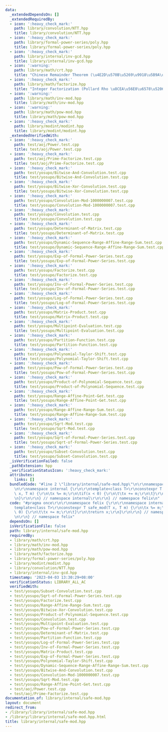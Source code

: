 ```yaml
---
data:
  _extendedDependsOn: []
  _extendedRequiredBy:
  - icon: ':heavy_check_mark:'
    path: library/convolution/NTT.hpp
    title: library/convolution/NTT.hpp
  - icon: ':heavy_check_mark:'
    path: library/formal-power-series/poly.hpp
    title: library/formal-power-series/poly.hpp
  - icon: ':heavy_check_mark:'
    path: library/internal/inv-gcd.hpp
    title: library/internal/inv-gcd.hpp
  - icon: ':warning:'
    path: library/math/crt.hpp
    title: "Chinese Remainder Theorem (\u4E2D\u570B\u5269\u9918\u5B9A\u7406)"
  - icon: ':heavy_check_mark:'
    path: library/math/factorize.hpp
    title: "Integer Factorization (Pollard Rho \u8CEA\u56E0\u6578\u5206\u89E3)"
  - icon: ':warning:'
    path: library/math/inv-mod.hpp
    title: library/math/inv-mod.hpp
  - icon: ':warning:'
    path: library/math/pow-mod.hpp
    title: library/math/pow-mod.hpp
  - icon: ':heavy_check_mark:'
    path: library/modint/modint.hpp
    title: library/modint/modint.hpp
  _extendedVerifiedWith:
  - icon: ':heavy_check_mark:'
    path: test/aoj/Power.test.cpp
    title: test/aoj/Power.test.cpp
  - icon: ':heavy_check_mark:'
    path: test/aoj/Prime-Factorize.test.cpp
    title: test/aoj/Prime-Factorize.test.cpp
  - icon: ':heavy_check_mark:'
    path: test/yosupo/Bitwise-And-Convolution.test.cpp
    title: test/yosupo/Bitwise-And-Convolution.test.cpp
  - icon: ':heavy_check_mark:'
    path: test/yosupo/Bitwise-Xor-Convolution.test.cpp
    title: test/yosupo/Bitwise-Xor-Convolution.test.cpp
  - icon: ':heavy_check_mark:'
    path: test/yosupo/Convolution-Mod-1000000007.test.cpp
    title: test/yosupo/Convolution-Mod-1000000007.test.cpp
  - icon: ':heavy_check_mark:'
    path: test/yosupo/Convolution.test.cpp
    title: test/yosupo/Convolution.test.cpp
  - icon: ':heavy_check_mark:'
    path: test/yosupo/Determinant-of-Matrix.test.cpp
    title: test/yosupo/Determinant-of-Matrix.test.cpp
  - icon: ':heavy_check_mark:'
    path: test/yosupo/Dynamic-Sequence-Range-Affine-Range-Sum.test.cpp
    title: test/yosupo/Dynamic-Sequence-Range-Affine-Range-Sum.test.cpp
  - icon: ':heavy_check_mark:'
    path: test/yosupo/Exp-of-Formal-Power-Series.test.cpp
    title: test/yosupo/Exp-of-Formal-Power-Series.test.cpp
  - icon: ':heavy_check_mark:'
    path: test/yosupo/Factorize.test.cpp
    title: test/yosupo/Factorize.test.cpp
  - icon: ':heavy_check_mark:'
    path: test/yosupo/Inv-of-Formal-Power-Series.test.cpp
    title: test/yosupo/Inv-of-Formal-Power-Series.test.cpp
  - icon: ':heavy_check_mark:'
    path: test/yosupo/Log-of-Formal-Power-Series.test.cpp
    title: test/yosupo/Log-of-Formal-Power-Series.test.cpp
  - icon: ':heavy_check_mark:'
    path: test/yosupo/Matrix-Product.test.cpp
    title: test/yosupo/Matrix-Product.test.cpp
  - icon: ':heavy_check_mark:'
    path: test/yosupo/Multipoint-Evaluation.test.cpp
    title: test/yosupo/Multipoint-Evaluation.test.cpp
  - icon: ':heavy_check_mark:'
    path: test/yosupo/Partition-Function.test.cpp
    title: test/yosupo/Partition-Function.test.cpp
  - icon: ':heavy_check_mark:'
    path: test/yosupo/Polynomial-Taylor-Shift.test.cpp
    title: test/yosupo/Polynomial-Taylor-Shift.test.cpp
  - icon: ':heavy_check_mark:'
    path: test/yosupo/Pow-of-Formal-Power-Series.test.cpp
    title: test/yosupo/Pow-of-Formal-Power-Series.test.cpp
  - icon: ':heavy_check_mark:'
    path: test/yosupo/Product-of-Polynomial-Sequence.test.cpp
    title: test/yosupo/Product-of-Polynomial-Sequence.test.cpp
  - icon: ':heavy_check_mark:'
    path: test/yosupo/Range-Affine-Point-Get.test.cpp
    title: test/yosupo/Range-Affine-Point-Get.test.cpp
  - icon: ':heavy_check_mark:'
    path: test/yosupo/Range-Affine-Range-Sum.test.cpp
    title: test/yosupo/Range-Affine-Range-Sum.test.cpp
  - icon: ':heavy_check_mark:'
    path: test/yosupo/Sqrt-Mod.test.cpp
    title: test/yosupo/Sqrt-Mod.test.cpp
  - icon: ':heavy_check_mark:'
    path: test/yosupo/Sqrt-of-Formal-Power-Series.test.cpp
    title: test/yosupo/Sqrt-of-Formal-Power-Series.test.cpp
  - icon: ':heavy_check_mark:'
    path: test/yosupo/Subset-Convolution.test.cpp
    title: test/yosupo/Subset-Convolution.test.cpp
  _isVerificationFailed: false
  _pathExtension: hpp
  _verificationStatusIcon: ':heavy_check_mark:'
  attributes:
    links: []
  bundledCode: "#line 2 \"library/internal/safe-mod.hpp\"\n\r\nnamespace felix {\r\
    \n\r\nnamespace internal {\r\n\r\ntemplate<class T>\r\nconstexpr T safe_mod(T\
    \ x, T m) {\r\n\tx %= m;\r\n\tif(x < 0) {\r\n\t\tx += m;\r\n\t}\r\n\treturn x;\r\
    \n}\r\n\r\n} // namespace internal\r\n\r\n} // namespace felix\n"
  code: "#pragma once\r\n\r\nnamespace felix {\r\n\r\nnamespace internal {\r\n\r\n\
    template<class T>\r\nconstexpr T safe_mod(T x, T m) {\r\n\tx %= m;\r\n\tif(x <\
    \ 0) {\r\n\t\tx += m;\r\n\t}\r\n\treturn x;\r\n}\r\n\r\n} // namespace internal\r\
    \n\r\n} // namespace felix"
  dependsOn: []
  isVerificationFile: false
  path: library/internal/safe-mod.hpp
  requiredBy:
  - library/math/crt.hpp
  - library/math/inv-mod.hpp
  - library/math/pow-mod.hpp
  - library/math/factorize.hpp
  - library/formal-power-series/poly.hpp
  - library/modint/modint.hpp
  - library/convolution/NTT.hpp
  - library/internal/inv-gcd.hpp
  timestamp: '2023-04-03 13:30:29+08:00'
  verificationStatus: LIBRARY_ALL_AC
  verifiedWith:
  - test/yosupo/Subset-Convolution.test.cpp
  - test/yosupo/Sqrt-of-Formal-Power-Series.test.cpp
  - test/yosupo/Factorize.test.cpp
  - test/yosupo/Range-Affine-Range-Sum.test.cpp
  - test/yosupo/Bitwise-Xor-Convolution.test.cpp
  - test/yosupo/Product-of-Polynomial-Sequence.test.cpp
  - test/yosupo/Convolution.test.cpp
  - test/yosupo/Multipoint-Evaluation.test.cpp
  - test/yosupo/Pow-of-Formal-Power-Series.test.cpp
  - test/yosupo/Determinant-of-Matrix.test.cpp
  - test/yosupo/Partition-Function.test.cpp
  - test/yosupo/Log-of-Formal-Power-Series.test.cpp
  - test/yosupo/Inv-of-Formal-Power-Series.test.cpp
  - test/yosupo/Matrix-Product.test.cpp
  - test/yosupo/Exp-of-Formal-Power-Series.test.cpp
  - test/yosupo/Polynomial-Taylor-Shift.test.cpp
  - test/yosupo/Dynamic-Sequence-Range-Affine-Range-Sum.test.cpp
  - test/yosupo/Bitwise-And-Convolution.test.cpp
  - test/yosupo/Convolution-Mod-1000000007.test.cpp
  - test/yosupo/Sqrt-Mod.test.cpp
  - test/yosupo/Range-Affine-Point-Get.test.cpp
  - test/aoj/Power.test.cpp
  - test/aoj/Prime-Factorize.test.cpp
documentation_of: library/internal/safe-mod.hpp
layout: document
redirect_from:
- /library/library/internal/safe-mod.hpp
- /library/library/internal/safe-mod.hpp.html
title: library/internal/safe-mod.hpp
---
```

